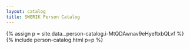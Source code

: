 ```yaml
---
layout: catalog
title: SWERIK Person Catalog
---
```

{% assign p = site.data._person-catalog.i-MtQDAwnav9eHyeftxbQLvf %}
{% include person-catalog.html p=p %}

